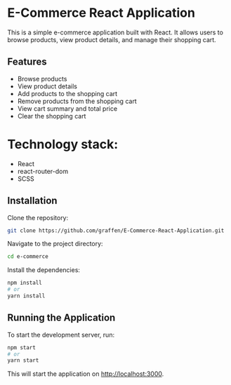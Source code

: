 # E-Commerce React Application
This is a simple e-commerce application built with React. It allows users to browse products, view product details, and manage their shopping cart.

## Features
- Browse products
- View product details
- Add products to the shopping cart
- Remove products from the shopping cart
- View cart summary and total price
- Clear the shopping cart

# Technology stack:
- React
- react-router-dom
- SCSS


## Installation
Clone the repository:
```sh
git clone https://github.com/graffen/E-Commerce-React-Application.git
```

Navigate to the project directory:
```sh
cd e-commerce
```

 Install the dependencies:
```sh
npm install
# or
yarn install
```

## Running the Application

To start the development server, run:

```sh
npm start
# or
yarn start
```

This will start the application on  [http://localhost:3000](http://localhost:3000).
